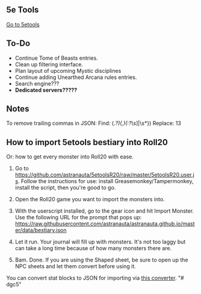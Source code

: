 ## 5e Tools
[Go to 5etools](https://astranauta.github.io/5etools.html)

## To-Do
- Continue Tome of Beasts entries.
- Clean up filtering interface.
- Plan layout of upcoming Mystic disciplines
- Continue adding Unearthed Arcana rules entries.
- Search engine???
- <strong>Dedicated servers?????</strong>

## Notes
To remove trailing commas in JSON:
Find: (.*?)(,)(:?\s*]|\s*})
Replace: $1$3

## How to import 5etools bestiary into Roll20
Or: how to get every  monster into Roll20 with ease.

1. Go to https://github.com/astranauta/5etoolsR20/raw/master/5etoolsR20.user.js. Follow the instructions for use: install Greasemonkey/Tampermonkey, install the script, then you're good to go.

2. Open the Roll20 game you want to import the monsters into.

3. With the userscript installed, go to the gear icon and hit Import Monster. Use the following URL for the prompt that pops up:
https://raw.githubusercontent.com/astranauta/astranauta.github.io/master/data/bestiary.json

4. Let it run. Your journal will fill up with monsters. It's not too laggy but can take a long time because of how many monsters there are.

5. Bam. Done. If you are using the Shaped sheet, be sure to open up the NPC sheets and let them convert before using it.

You can convert stat blocks to JSON for importing via [this converter](https://astranauta.github.io/converter.html).
"# dgc5" 

